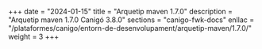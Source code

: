 +++
date        = "2024-01-15"
title       = "Arquetip maven 1.7.0"
description = "Arquetip maven 1.7.0 Canigó 3.8.0"
sections    = "canigo-fwk-docs"
enllac		= "/plataformes/canigo/entorn-de-desenvolupament/arquetip-maven/1.7.0/"
weight		= 3
+++
